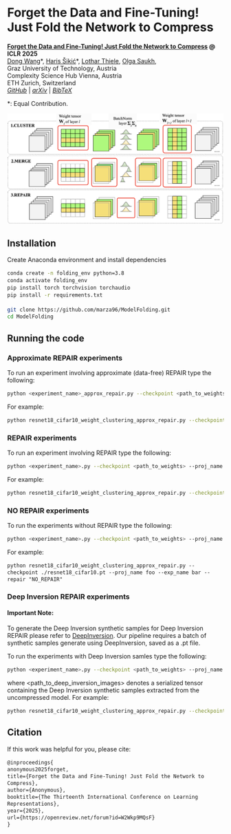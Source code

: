 # Forget the Data and Fine-Tuning! Just Fold the Network to Compress
**[Forget the Data and Fine-Tuning! Just Fold the Network to Compress](https://openreview.net/forum?id=W2Wkp9MQsF) @ ICLR 2025** \
[Dong Wang]()\*, 
[Haris Šikić]()\*, 
[Lothar Thiele](), 
[Olga Saukh](),\
Graz University of Technology, Austria  \
Complexity Science Hub Vienna, Austria \
ETH Zurich, Switzerland \
_[GitHub](https://github.com/marza96/ModelFolding)_ | _[arXiv](https://openreview.net/forum?id=W2Wkp9MQsF)_ | _[BibTeX](#citation)_

\*: Equal Contribution.

![Model Folding Concept Figure](figures/concept.png)

## Installation
Create Anaconda environment and install dependencies
```bash
conda create -n folding_env python=3.8
conda activate folding_env
pip install torch torchvision torchaudio
pip install -r requirements.txt

git clone https://github.com/marza96/ModelFolding.git
cd ModelFolding
```
## Running the code
### Approximate REPAIR experiments
To run an experiment involving approximate (data-free) REPAIR type the following:
```bash
python <experiment_name>_approx_repair.py --checkpoint <path_to_weights> --proj_name <wandb project name> --exp_name <wandb experiment name>
```
For example:
```bash
python resnet18_cifar10_weight_clustering_approx_repair.py --checkpoint ./resnet18_cifar10.pt --proj_name foo --exp_name bar
```
### REPAIR experiments 
To run an experiment involving REPAIR type the following:
```bash
python <experiment_name>.py --checkpoint <path_to_weights> --proj_name <wandb project name> --exp_name <wandb experiment name> --repair "REPAIR"
```
For example:
```bash
python resnet18_cifar10_weight_clustering_approx_repair.py --checkpoint ./resnet18_cifar10.pt --proj_name foo --exp_name bar --repair "REPAIR"
```
### NO REPAIR experiments 
To run the experiments without REPAIR type the following:
```bash
python <experiment_name>.py --checkpoint <path_to_weights> --proj_name <wandb project name> --exp_name <wandb experiment name> --repair "REPAIR"
```
For example:
```
python resnet18_cifar10_weight_clustering_approx_repair.py --checkpoint ./resnet18_cifar10.pt --proj_name foo --exp_name bar --repair "NO_REPAIR"
```
### Deep Inversion REPAIR experiments 
#### **Important Note:**
To generate the Deep Inversion synthetic samples for Deep Inversion REPAIR please refer to [DeepInversion](https://github.com/NVlabs/DeepInversion). Our pipeline requires a batch of synthetic samples generate using DeepInversion, saved as a .pt file.

To run the experiments with Deep Inversion samles type the following:
```bash
python <experiment_name>.py --checkpoint <path_to_weights> --proj_name <wandb project name> --exp_name <wandb experiment name> --repair "DI_REPAIR" --di_samples_path <path_to_deep_inversion_images>
```
where <path_to_deep_inversion_images> denotes a serialized tensor containing the Deep Inversion synthetic samples extracted from the uncompressed model. For example:
```bash
python resnet18_cifar10_weight_clustering_approx_repair.py --checkpoint ./resnet18_cifar10.pt --proj_name foo --exp_name bar --repair "DI_REPAIR" --di_samples_path ./resnet18_di_samples.pt
```
## Citation
If this work was helpful for you, please cite:
```
@inproceedings{
anonymous2025forget,
title={Forget the Data and Fine-Tuning! Just Fold the Network to Compress},
author={Anonymous},
booktitle={The Thirteenth International Conference on Learning Representations},
year={2025},
url={https://openreview.net/forum?id=W2Wkp9MQsF}
}
```